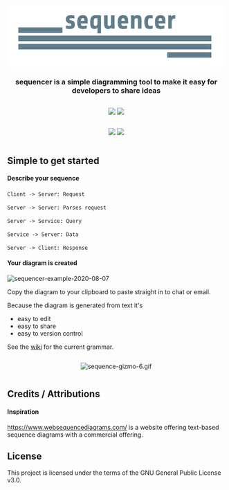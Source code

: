 <div align="center" style="display: flex; flex-direction: column;">
  <img src="./public/logo-white_bg.png" alt="sequencer logo" width="500px" />
  <h3>sequencer is a simple diagramming tool to make it easy for developers to share ideas</h3>
  <p>
      <img src="https://github.com/rsouth/sequencer/workflows/Java%20CI%20with%20Maven/badge.svg?branch=develop">
      <img src="https://github.com/rsouth/sequencer/workflows/Maven%20Package/badge.svg">
  </p>
  <p>
    <a href="https://codeclimate.com/github/rsouth/sequencer/maintainability"><img src="https://api.codeclimate.com/v1/badges/7cc6ac9e91e80b4cdbbc/maintainability" /></a>
    <a href="https://codeclimate.com/github/rsouth/sequencer/test_coverage"><img src="https://api.codeclimate.com/v1/badges/7cc6ac9e91e80b4cdbbc/test_coverage" /></a>
  </p>
</div>

## Simple to get started

#### Describe your sequence
`Client -> Server: Request`

`Server -> Server: Parses request`

`Server -> Service: Query`

`Service -> Server: Data`

`Server -> Client: Response`

#### Your diagram is created

<img src="https://i.ibb.co/FDT8kNL/sequencer-example-2020-08-07.png" alt="sequencer-example-2020-08-07" border="0" />

Copy the diagram to your clipboard to paste straight in to chat or email.

Because the diagram is generated from text it's
 - easy to edit
 - easy to share
 - easy to version control

See the [wiki](https://github.com/rsouth/sequencer/wiki) for the current grammar.

<div align="center" style="display: flex; flex-direction: column;">
  <p>
    <img src="https://s7.gifyu.com/images/sequence-gizmo-6.gif" alt="sequence-gizmo-6.gif" border="0" />
  </p>
</div>

## Credits / Attributions

#### Inspiration

https://www.websequencediagrams.com/ is a website offering text-based sequence diagrams with a commercial offering.

## License

This project is licensed under the terms of the GNU General Public License v3.0.
